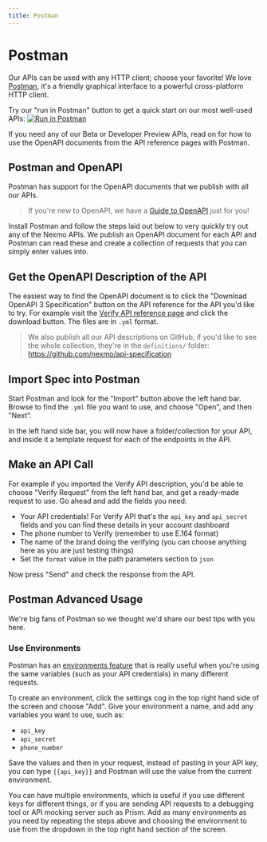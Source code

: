 ```yaml
---
title: Postman
---
```


# Postman

Our APIs can be used with any HTTP client; choose your favorite! We love [Postman](https://postman.com), it's a friendly graphical interface to a powerful cross-platform HTTP client.

Try our "run in Postman" button to get a quick start on our most well-used APIs: [![Run in Postman](https://run.pstmn.io/button.svg)](https://god.postman.co/run-collection/33e95b98348636ae5cd4#?env%5BVonage%20Environment%5D=W3sia2V5IjoiYXBpX2tleSIsInZhbHVlIjoiWU9VUl9BUElfS0VZIiwiZW5hYmxlZCI6dHJ1ZX0seyJrZXkiOiJhcGlfc2VjcmV0IiwidmFsdWUiOiJZT1VSX0FQSV9TRUNSRVQiLCJlbmFibGVkIjp0cnVlfSx7ImtleSI6IkpXVCIsInZhbHVlIjoiSldUIiwiZW5hYmxlZCI6dHJ1ZX1d)

If you need any of our Beta or Developer Preview APIs, read on for how to use the OpenAPI documents from the API reference pages with Postman.

## Postman and OpenAPI

Postman has support for the OpenAPI documents that we publish with all our APIs.

> If you're new to OpenAPI, we have a [Guide to OpenAPI](/concepts/guides/openapi) just for you!

Install Postman and follow the steps laid out below to very quickly try out any of the Nexmo APIs. We publish an OpenAPI document for each API and Postman can read these and create a collection of requests that you can simply enter values into.

## Get the OpenAPI Description of the API

The easiest way to find the OpenAPI document is to click the "Download OpenAPI 3 Specification" button on the API reference for the API you'd like to try. For example visit the [Verify API reference page](https://developer.nexmo.com/api/verify) and click the download button. The files are in `.yml` format.

> We also publish all our API descriptions on GitHub, if you'd like to see the whole collection, they're in the `definitions/` folder: <https://github.com/nexmo/api-specification>

## Import Spec into Postman

Start Postman and look for the "Import" button above the left hand bar. Browse to find the `.yml` file you want to use, and choose "Open", and then "Next".

In the left hand side bar, you will now have a folder/collection for your API, and inside it a template request for each of the endpoints in the API.

## Make an API Call

For example if you imported the Verify API description, you'd be able to choose "Verify Request" from the left hand bar, and get a ready-made request to use. Go ahead and add the fields you need:

* Your API credentials! For Verify API that's the `api_key` and `api_secret` fields and you can find these details in your account dashboard
* The phone number to Verify (remember to use E.164 format)
* The name of the brand doing the verifying (you can choose anything here as you are just testing things)
* Set the `format` value in the path parameters section to `json`

Now press "Send" and check the response from the API.

## Postman Advanced Usage

We're big fans of Postman so we thought we'd share our best tips with you here.

### Use Environments

Postman has an [environments feature](https://learning.postman.com/docs/postman/variables-and-environments/variables/) that is really useful when you're using the same variables (such as your API credentials) in many different requests.

To create an environment, click the settings cog in the top right hand side of the screen and choose "Add". Give your environment a name, and add any variables you want to use, such as:

* `api_key`
* `api_secret`
* `phone_number`

Save the values and then in your request, instead of pasting in your API key, you can type `{{api_key}}` and Postman will use the value from the current environment.

You can have multiple environments, which is useful if you use different keys for different things, or if you are sending API requests to a debugging tool or API mocking server such as Prism. Add as many environments as you need by repeating the steps above and choosing the environment to use from the dropdown in the top right hand section of the screen.


